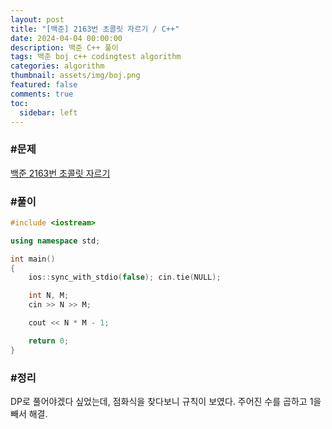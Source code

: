 ```yaml
---
layout: post
title: "[백준] 2163번 초콜릿 자르기 / C++"
date: 2024-04-04 00:00:00
description: 백준 C++ 풀이
tags: 백준 boj c++ codingtest algorithm
categories: algorithm
thumbnail: assets/img/boj.png
featured: false
comments: true
toc:
  sidebar: left
---
```


### #문제
[백준 2163번 초콜릿 자르기](https://www.acmicpc.net/problem/2163)

### #풀이
```c++
#include <iostream>

using namespace std;

int main()
{
	ios::sync_with_stdio(false); cin.tie(NULL);

	int N, M;
	cin >> N >> M;

	cout << N * M - 1;

	return 0;
}
```

### #정리
DP로 풀어야겠다 싶었는데, 점화식을 찾다보니 규칙이 보였다. 주어진 수를 곱하고 1을 빼서 해결.